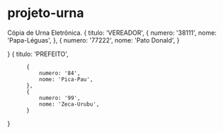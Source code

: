 # projeto-urna
Cópia de Urna Eletrônica. 
    {
      titulo: 'VEREADOR',
          {
              numero: '38111',
              nome: 'Papa-Léguas',
          },
          {
              numero: '77222',
              nome: 'Pato Donald', 
          }
      
  }
  {
      titulo: 'PREFEITO',
      
          {
              numero: '84',
              nome: 'Pica-Pau', 
          },
          {
              numero: '99',
              nome: 'Zeca-Urubu',  
          }
  }
